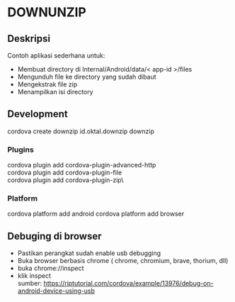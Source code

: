 # DOWNUNZIP

## Deskripsi
Contoh aplikasi sederhana untuk:
- Membuat directory di Internal/Android/data/< app-id >/files
- Mengunduh file ke directory yang sudah dibaut
- Mengekstrak file zip
- Menampilkan isi directory

## Development

cordova create downzip id.oktal.downzip downzip
### Plugins
cordova plugin add cordova-plugin-advanced-http\
cordova plugin add cordova-plugin-file\
cordova plugin add cordova-plugin-zip\
### Platform
cordova platform add android
cordova platform add browser

## Debuging di browser
- Pastikan perangkat sudah enable usb debugging
- Buka browser berbasis chrome ( chrome, chromium, brave, thorium, dll)
- buka chrome://inspect
- klik inspect \
sumber: https://riptutorial.com/cordova/example/13976/debug-on-android-device-using-usb